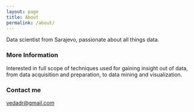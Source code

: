 ```yaml
---
layout: page
title: About
permalink: /about/
---
```


Data scientist from Sarajevo, passionate about all things data.

### More Information

Interested in full scope of techniques used for gaining insight out of data, from data acquisition and preparation, to data mining and visualization. 

### Contact me

[vedadr@gmail.com](mailto:vedadr@gmail.com)